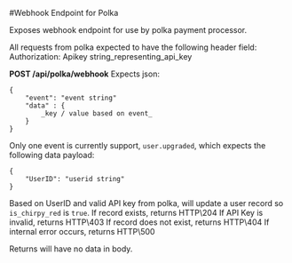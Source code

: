 #Webhook Endpoint for Polka

Exposes webhook endpoint for use by polka payment processor.

All requests from polka expected to have the following header field:
Authorization: Apikey string_representing_api_key

**POST /api/polka/webhook**
Expects json:
```
{
    "event": "event string"
    "data" : {
        _key / value based on event_
    }
}
```

Only one event is currently support, `user.upgraded`, which expects the following data payload:
```
{
    "UserID": "userid string"
}
```

Based on UserID and valid API key from polka, will update a user record so `is_chirpy_red` is `true`.
If record exists, returns HTTP\204
If API Key is invalid, returns HTTP\403
If record does not exist, returns HTTP\404
If internal error occurs, returns HTTP\500

Returns will have no data in body.
